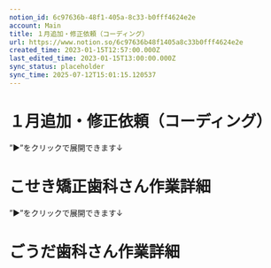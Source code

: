 ```yaml
---
notion_id: 6c97636b-48f1-405a-8c33-b0fff4624e2e
account: Main
title: １月追加・修正依頼（コーディング）
url: https://www.notion.so/6c97636b48f1405a8c33b0fff4624e2e
created_time: 2023-01-15T12:57:00.000Z
last_edited_time: 2023-01-15T13:00:00.000Z
sync_status: placeholder
sync_time: 2025-07-12T15:01:15.120537
---
```

# １月追加・修正依頼（コーディング）

  ”▶︎”をクリックで展開できます↓
  # こせき矯正歯科さん作業詳細
  ”▶︎”をクリックで展開できます↓
  # ごうだ歯科さん作業詳細
  